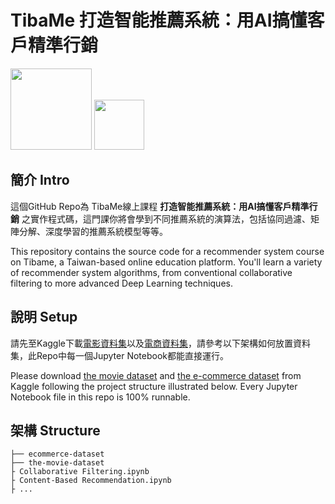 # TibaMe 打造智能推薦系統：用AI搞懂客戶精準行銷


<a href="https://www.tibame.com/courselibrary/ai"><img src="https://yt3.ggpht.com/a/AGF-l78wdVg7OvLIujszam7RexjUhNpBXpQzknqWbA=s900-c-k-c0xffffffff-no-rj-mo"  height="130"></a> 
<a href="https://rosetta.ai/"><img src="https://www.rosetta.ai/images/logo.png" height="80" ></a>



## 簡介 Intro

這個GitHub Repo為 TibaMe線上課程 __打造智能推薦系統：用AI搞懂客戶精準行銷__ 之實作程式碼，這門課你將會學到不同推薦系統的演算法，包括協同過濾、矩陣分解、深度學習的推薦系統模型等等。

This repository contains the source code for a recommender system course on Tibame, a Taiwan-based online education platform. You'll learn a variety of recommender system algorithms, from conventional collaborative filtering to more advanced Deep Learning techniques.

## 說明 Setup
請先至Kaggle下載[電影資料集](https://www.kaggle.com/rounakbanik/the-movies-dataset)以及[電商資料集](https://www.kaggle.com/retailrocket/ecommerce-dataset)，請參考以下架構如何放置資料集，此Repo中每一個Jupyter Notebook都能直接運行。

Please download [the movie dataset](https://www.kaggle.com/rounakbanik/the-movies-dataset) and [the e-commerce dataset](https://www.kaggle.com/retailrocket/ecommerce-dataset) from Kaggle following the project structure illustrated below. Every Jupyter Notebook file in this repo is 100% runnable.

## 架構 Structure

```
├── ecommerce-dataset
├── the-movie-dataset
├ Collaborative Filtering.ipynb
├ Content-Based Recommendation.ipynb
├ ...
```

